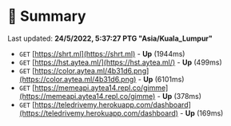 # 📖 Summary
Last updated: **24/5/2022, 5:37:27 PTG "Asia/Kuala_Lumpur"**

- `GET` [https://shrt.ml](https://shrt.ml) - **Up** (1944ms)
- `GET` [https://hst.aytea.ml/](https://hst.aytea.ml/) - **Up** (499ms)
- `GET` [https://color.aytea.ml/4b31d6.png](https://color.aytea.ml/4b31d6.png) - **Up** (6101ms)
- `GET` [https://memeapi.aytea14.repl.co/gimme](https://memeapi.aytea14.repl.co/gimme) - **Up** (378ms)
- `GET` [https://teledrivemy.herokuapp.com/dashboard](https://teledrivemy.herokuapp.com/dashboard) - **Up** (169ms)
